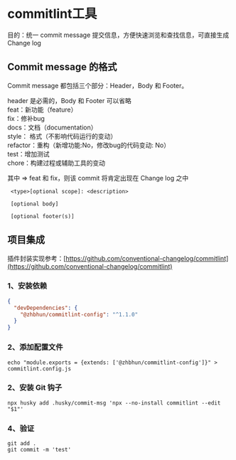 # commitlint工具

目的：统一 commit message 提交信息，方便快速浏览和查找信息，可直接生成Change log

## Commit message 的格式

Commit message 都包括三个部分：Header，Body 和 Footer。  

header 是必需的，Body 和 Footer 可以省略  
feat：新功能（feature）  
fix：修补bug  
docs：文档（documentation）  
style： 格式（不影响代码运行的变动）  
refactor：重构（新增功能:No，修改bug的代码变动: No）  
test：增加测试  
chore：构建过程或辅助工具的变动  

其中 => feat 和 fix，则该 commit 将肯定出现在 Change log 之中

 ```
  <type>[optional scope]: <description>
 
  [optional body]
 
  [optional footer(s)]
 ```

## 项目集成

插件封装实现参考：[https://github.com/conventional-changelog/commitlint](https://github.com/conventional-changelog/commitlint)

### 1、安装依赖

```json
{
  "devDependencies": {
    "@zhbhun/commitlint-config": "^1.1.0"
  }
}
```
### 2、添加配置文件

```shell
echo "module.exports = {extends: ['@zhbhun/commitlint-config']}" > commitlint.config.js
```
### 2、安装 Git 钩子

```shell
npx husky add .husky/commit-msg 'npx --no-install commitlint --edit "$1"'
```

### 4、验证

```shell
git add .
git commit -m 'test'
```

